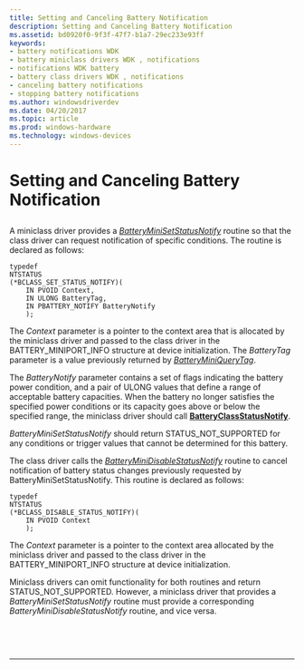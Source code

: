 ```yaml
---
title: Setting and Canceling Battery Notification
description: Setting and Canceling Battery Notification
ms.assetid: bd0920f0-9f3f-47f7-b1a7-29ec233e93ff
keywords:
- battery notifications WDK
- battery miniclass drivers WDK , notifications
- notifications WDK battery
- battery class drivers WDK , notifications
- canceling battery notifications
- stopping battery notifications
ms.author: windowsdriverdev
ms.date: 04/20/2017
ms.topic: article
ms.prod: windows-hardware
ms.technology: windows-devices
---
```


# Setting and Canceling Battery Notification


## <span id="ddk_setting_and_canceling_battery_notification_dg"></span><span id="DDK_SETTING_AND_CANCELING_BATTERY_NOTIFICATION_DG"></span>


A miniclass driver provides a [*BatteryMiniSetStatusNotify*](https://msdn.microsoft.com/library/windows/hardware/ff536277) routine so that the class driver can request notification of specific conditions. The routine is declared as follows:

```
typedef
NTSTATUS
(*BCLASS_SET_STATUS_NOTIFY)(
    IN PVOID Context,
    IN ULONG BatteryTag,
    IN PBATTERY_NOTIFY BatteryNotify
    );
```

The *Context* parameter is a pointer to the context area that is allocated by the miniclass driver and passed to the class driver in the BATTERY\_MINIPORT\_INFO structure at device initialization. The *BatteryTag* parameter is a value previously returned by [*BatteryMiniQueryTag*](https://msdn.microsoft.com/library/windows/hardware/ff536275).

The *BatteryNotify* parameter contains a set of flags indicating the battery power condition, and a pair of ULONG values that define a range of acceptable battery capacities. When the battery no longer satisfies the specified power conditions or its capacity goes above or below the specified range, the miniclass driver should call [**BatteryClassStatusNotify**](https://msdn.microsoft.com/library/windows/hardware/ff536269).

*BatteryMiniSetStatusNotify* should return STATUS\_NOT\_SUPPORTED for any conditions or trigger values that cannot be determined for this battery.

The class driver calls the [*BatteryMiniDisableStatusNotify*](https://msdn.microsoft.com/library/windows/hardware/ff536272) routine to cancel notification of battery status changes previously requested by BatteryMiniSetStatusNotify. This routine is declared as follows:

```
typedef
NTSTATUS
(*BCLASS_DISABLE_STATUS_NOTIFY)(
    IN PVOID Context
    );
```

The *Context* parameter is a pointer to the context area allocated by the miniclass driver and passed to the class driver in the BATTERY\_MINIPORT\_INFO structure at device initialization.

Miniclass drivers can omit functionality for both routines and return STATUS\_NOT\_SUPPORTED. However, a miniclass driver that provides a *BatteryMiniSetStatusNotify* routine must provide a corresponding *BatteryMiniDisableStatusNotify* routine, and vice versa.

 

 


--------------------


